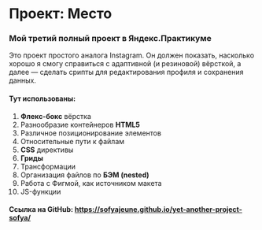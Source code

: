 # Проект: Место
### Мой третий полный проект в Яндекс.Практикуме 


Это проект простого аналога Instagram. Он должен показать, насколько хорошо я смогу справиться с адаптивной (и резиновой) вёрсткой, а далее — сделать срипты для редактирования профиля и сохранения данных. 


#### Тут использованы:
1. **Флекс-бокс** вёрстка
2. Разнообразие контейнеров **HTML5**
3. Различное позиционирование элементов
4. Относительные пути к файлам
5. **CSS** директивы
6. **Гриды**
7. Трансформации
8. Организация файлов по **БЭМ (nested)**
9. Работа с Фигмой, как источником макета
10. JS-функции


#### Ссылка на GitHub: https://sofyajeune.github.io/yet-another-project-sofya/